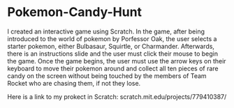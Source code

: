 # Pokemon-Candy-Hunt
I created an interactive game using Scratch. In the game, after being introduced to the world of pokemon by Porfessor Oak, the user selects a starter pokemon, either Bulbasaur, Squirtle, or Charmander. Afterwards, there is an instructions slide and the user must click their mouse to begin the game. Once the game begins, the user must use the arrow keys on their keyboard to move their pokemon around and collect all ten pieces of rare candy on the screen without being touched by the members of Team Rocket who are chasing them, if not they lose.

Here is a link to my prokect in Scratch: scratch.mit.edu/projects/779410387/
